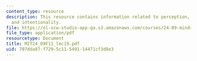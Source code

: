 ```yaml
---
content_type: resource
description: This resource contains information related to perception, consciousness,
  and intentionality.
file: https://ol-ocw-studio-app-qa.s3.amazonaws.com/courses/24-09-minds-and-machines-fall-2011/707dda87f7295c11549114471cf3d8e3_MIT24_09F11_lec19.pdf
file_type: application/pdf
resourcetype: Document
title: MIT24_09F11_lec19.pdf
uid: 707dda87-f729-5c11-5491-14471cf3d8e3
---
```

